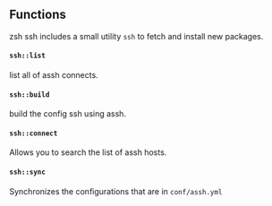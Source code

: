 ## Functions

zsh ssh includes a small utility `ssh` to fetch and install new packages.

#### `ssh::list`

list all of assh connects.

#### `ssh::build`

build the config ssh using assh.

#### `ssh::connect`

Allows you to search the list of assh hosts.

#### `ssh::sync`

Synchronizes the configurations that are in `conf/assh.yml`
